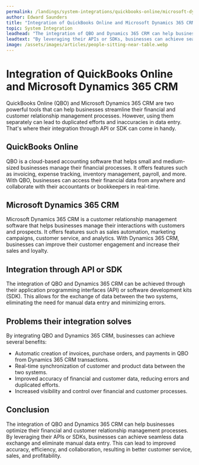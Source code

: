 ```yaml
---
permalink: /landings/system-integrations/quickbooks-online/microsoft-dynamics-365-crm
author: Edward Saunders
title: "Integration of QuickBooks Online and Microsoft Dynamics 365 CRM"
topic: System Integration
leadhead: "The integration of QBO and Dynamics 365 CRM can help businesses optimize their financial and customer relationship management processes"
leadtext: "By leveraging their APIs or SDKs, businesses can achieve seamless data exchange and eliminate manual data entry. This can lead to improved accuracy, efficiency, and collaboration, resulting in better customer service, sales, and profitability."
image: /assets/images/articles/people-sitting-near-table.webp
---
```

<div class="arttext">	<h1>Integration of QuickBooks Online and Microsoft Dynamics 365 CRM</h1>
	<p>QuickBooks Online (QBO) and Microsoft Dynamics 365 CRM are two powerful tools that can help businesses streamline their financial and customer relationship management processes. However, using them separately can lead to duplicated efforts and inaccuracies in data entry. That's where their integration through API or SDK can come in handy.</p>
	<h2>QuickBooks Online</h2>
	<p>QBO is a cloud-based accounting software that helps small and medium-sized businesses manage their financial processes. It offers features such as invoicing, expense tracking, inventory management, payroll, and more. With QBO, businesses can access their financial data from anywhere and collaborate with their accountants or bookkeepers in real-time.</p>
	<h2>Microsoft Dynamics 365 CRM</h2>
	<p>Microsoft Dynamics 365 CRM is a customer relationship management software that helps businesses manage their interactions with customers and prospects. It offers features such as sales automation, marketing campaigns, customer service, and analytics. With Dynamics 365 CRM, businesses can improve their customer engagement and increase their sales and loyalty.</p>
	<h2>Integration through API or SDK</h2>
	<p>The integration of QBO and Dynamics 365 CRM can be achieved through their application programming interfaces (API) or software development kits (SDK). This allows for the exchange of data between the two systems, eliminating the need for manual data entry and minimizing errors.</p>
	<h2>Problems their integration solves</h2>
	<p>By integrating QBO and Dynamics 365 CRM, businesses can achieve several benefits:</p>
	<ul>
		<li>Automatic creation of invoices, purchase orders, and payments in QBO from Dynamics 365 CRM transactions.</li>
		<li>Real-time synchronization of customer and product data between the two systems.</li>
		<li>Improved accuracy of financial and customer data, reducing errors and duplicated efforts.</li>
		<li>Increased visibility and control over financial and customer processes.</li>
	</ul>
	<h2>Conclusion</h2>
	<p>The integration of QBO and Dynamics 365 CRM can help businesses optimize their financial and customer relationship management processes. By leveraging their APIs or SDKs, businesses can achieve seamless data exchange and eliminate manual data entry. This can lead to improved accuracy, efficiency, and collaboration, resulting in better customer service, sales, and profitability.</p>
</div>